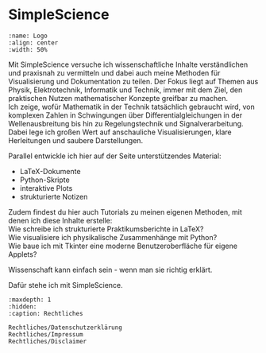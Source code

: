 # SimpleScience

```{figure} Logo/Logo-black.png
:name: Logo
:align: center
:width: 50%
```
Mit SimpleScience versuche ich wissenschaftliche Inhalte verständlichen und praxisnah zu vermitteln und dabei auch meine Methoden für Visualisierung und Dokumentation zu teilen. Der Fokus liegt auf Themen aus Physik, Elektrotechnik, Informatik und Technik, immer mit dem Ziel, den praktischen Nutzen mathematischer Konzepte greifbar zu machen.<br>
Ich zeige, wofür Mathematik in der Technik tatsächlich gebraucht wird, von komplexen Zahlen in Schwingungen über Differentialgleichungen in der Wellenausbreitung bis hin zu Regelungstechnik und Signalverarbeitung.<br>
Dabei lege ich großen Wert auf anschauliche Visualisierungen, klare Herleitungen und saubere Darstellungen.

Parallel entwickle ich hier auf der Seite unterstützendes Material:
- LaTeX-Dokumente
- Python-Skripte
- interaktive Plots
- strukturierte Notizen

Zudem findest du hier auch Tutorials zu meinen eigenen Methoden, mit denen ich diese Inhalte erstelle:<br>
Wie schreibe ich strukturierte Praktikumsberichte in LaTeX?<br>
Wie visualisiere ich physikalische Zusammenhänge mit Python?<br>
Wie baue ich mit Tkinter eine moderne Benutzeroberfläche für eigene Applets?

Wissenschaft kann einfach sein - wenn man sie richtig erklärt.

Dafür stehe ich mit SimpleScience.




```{toctree}
:maxdepth: 1
:hidden:
:caption: Rechtliches

Rechtliches/Datenschutzerklärung
Rechtliches/Impressum
Rechtliches/Disclaimer
```